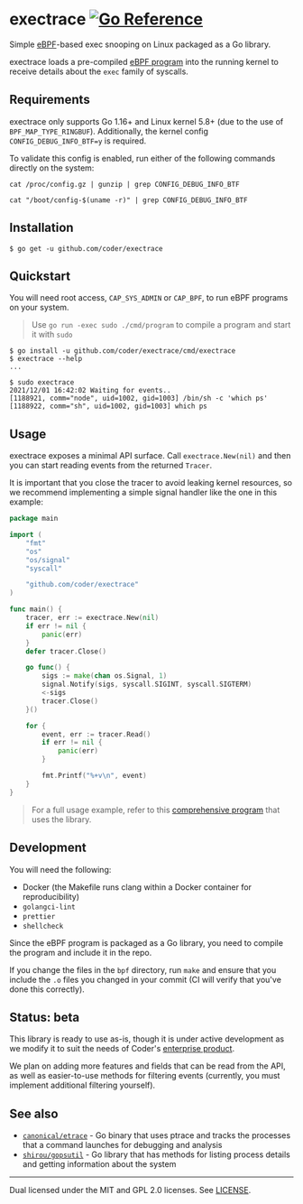 # exectrace [![Go Reference](https://pkg.go.dev/badge/github.com/coder/exectrace.svg)](https://pkg.go.dev/github.com/coder/exectrace)

Simple [eBPF](https://ebpf.io/)-based exec snooping on Linux packaged as a Go
library.

exectrace loads a pre-compiled [eBPF program](./bpf/handler.c) into the running
kernel to receive details about the `exec` family of syscalls.

## Requirements

exectrace only supports Go 1.16+ and Linux kernel 5.8+ (due to the use of
`BPF_MAP_TYPE_RINGBUF`). Additionally, the kernel config `CONFIG_DEBUG_INFO_BTF=y` is required.

To validate this config is enabled, run either of the following commands directly on the system:

```console
cat /proc/config.gz | gunzip | grep CONFIG_DEBUG_INFO_BTF
```

```console
cat "/boot/config-$(uname -r)" | grep CONFIG_DEBUG_INFO_BTF
```

## Installation

```console
$ go get -u github.com/coder/exectrace
```

## Quickstart

You will need root access, `CAP_SYS_ADMIN` or `CAP_BPF`, to run eBPF programs on
your system.

> Use `go run -exec sudo ./cmd/program` to compile a program and
> start it with `sudo`

```console
$ go install -u github.com/coder/exectrace/cmd/exectrace
$ exectrace --help
...

$ sudo exectrace
2021/12/01 16:42:02 Waiting for events..
[1188921, comm="node", uid=1002, gid=1003] /bin/sh -c 'which ps'
[1188922, comm="sh", uid=1002, gid=1003] which ps
```

## Usage

exectrace exposes a minimal API surface. Call `exectrace.New(nil)` and then
you can start reading events from the returned `Tracer`.

It is important that you close the tracer to avoid leaking kernel resources,
so we recommend implementing a simple signal handler like the one in this
example:

```go
package main

import (
	"fmt"
	"os"
	"os/signal"
	"syscall"

	"github.com/coder/exectrace"
)

func main() {
	tracer, err := exectrace.New(nil)
	if err != nil {
		panic(err)
	}
	defer tracer.Close()

	go func() {
		sigs := make(chan os.Signal, 1)
		signal.Notify(sigs, syscall.SIGINT, syscall.SIGTERM)
		<-sigs
		tracer.Close()
	}()

	for {
		event, err := tracer.Read()
		if err != nil {
			panic(err)
		}

		fmt.Printf("%+v\n", event)
	}
}
```

> For a full usage example, refer to this [comprehensive program](./cmd/exectrace/main.go)
> that uses the library.

## Development

You will need the following:

- Docker (the Makefile runs clang within a Docker container for reproducibility)
- `golangci-lint`
- `prettier`
- `shellcheck`

Since the eBPF program is packaged as a Go library, you need to compile the
program and include it in the repo.

If you change the files in the `bpf` directory, run `make` and ensure that you
include the `.o` files you changed in your commit (CI will verify that you've
done this correctly).

## Status: beta

This library is ready to use as-is, though it is under active development as we
modify it to suit the needs of Coder's [enterprise product](https://coder.com).

We plan on adding more features and fields that can be read from the API, as
well as easier-to-use methods for filtering events (currently, you must
implement additional filtering yourself).

## See also

- [`canonical/etrace`](https://github.com/canonical/etrace) - Go binary that
  uses ptrace and tracks the processes that a command launches for debugging and
  analysis
- [`shirou/gopsutil`](https://github.com/shirou/gopsutil) - Go library that has
  methods for listing process details and getting information about the system

---

Dual licensed under the MIT and GPL 2.0 licenses. See [LICENSE](LICENSE).
